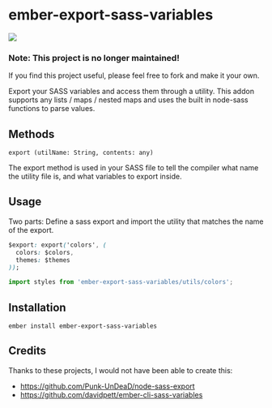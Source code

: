 
# ember-export-sass-variables

<img src='http://emberobserver.com/badges/ember-export-sass-variables.svg' >

### Note: This project is no longer maintained!
If you find this project useful, please feel free to fork and make it your own. 

Export your SASS variables and access them through a utility. This addon supports any lists / maps / nested maps and uses the built in node-sass functions to parse values.

## Methods

`export (utilName: String, contents: any)`

The export method is used in your SASS file to tell the compiler what name the utility file is, and what variables to export inside.

## Usage
Two parts: Define a sass export and import the utility that matches the name of the export.

```css
$export: export('colors', (
  colors: $colors,
  themes: $themes
));
```

```js
import styles from 'ember-export-sass-variables/utils/colors';
```

## Installation
`ember install ember-export-sass-variables`

## Credits

Thanks to these projects, I would not have been able to create this:

- https://github.com/Punk-UnDeaD/node-sass-export
- https://github.com/davidpett/ember-cli-sass-variables
